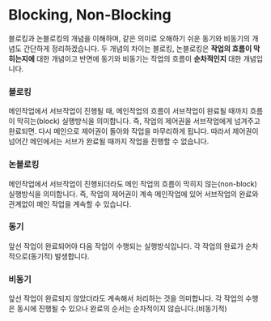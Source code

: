 # Blocking, Non-Blocking
블로킹과 논블로킹의 개념을 이해하며, 같은 의미로 오해하기 쉬운 동기와 비동기의 개념도 간단하게 정리하겠습니다.
두 개념의 차이는 블로킹, 논블로킹은 **작업의 흐름이 막히는지에** 대한 개념이고 반면에 동기와 비동기는 작업의 흐름이 **순차적인지** 대한 개념입니다.

### 블로킹
메인작업에서 서브작업이 진행될 때, 메인작업의 흐름이 서브작업이 완료될 때까지 흐름이 막히는(block) 실행방식을 의미합니다. 즉, 작업의 제어권을 서브작업에게 넘겨주고 완료되면. 다시 메인으로 제어권이 돌아와 작업을 마무리하게 됩니다. 따라서 제어권이 넘어간 메인에서는 서브가 완료될 때까지 작업을 진행할 수 없습니다.

### 논블로킹
메인작업에서 서브작업이 진행되더라도 메인 작업의 흐름이 막히지 않는(non-block) 실행방식을 의미합니다. 즉, 작업의 제어권이 계속 메인작업에 있어 서브작업의 완료와 관계없이 메인 작업을 계속할 수 있습니다.

### 동기
앞선 작업이 완료되어야 다음 작업이 수행되는 실행방식입니다. 각 작업의 완료가 순차적으로(동기적) 발생합니다.

### 비동기
앞선 작업이 완료되지 않았더라도 계속해서 처리하는 것을 의미합니다. 각 작업의 수행은 동시에 진행될 수 있으나 완료의 순서는 순차적이지 않습니다.(비동기적)
